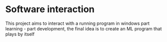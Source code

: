 # Software interaction
This project aims to interact with a running program in windows
part learning - part development, the final idea is to create an ML
program that plays by itself
